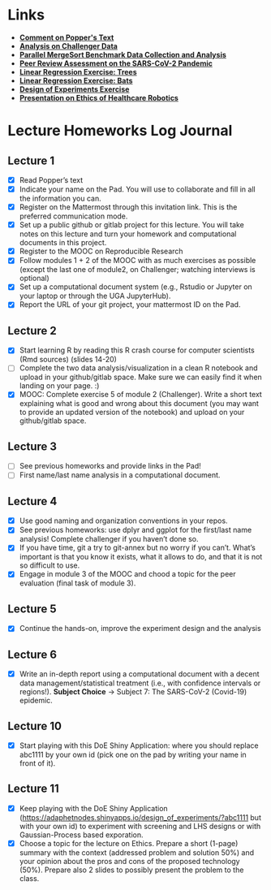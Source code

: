 # Links
- [**Comment on Popper's Text**](https://github.com/guikk/ScientificMethodology/blob/main/Homeworks/CommentPopper.md)
- [**Analysis on Challenger Data**](https://github.com/guikk/ScientificMethodology/blob/main/MOOC/Module2/Exercise2-5/ChallengerAnalysis.ipynb) 
- [**Parallel MergeSort Benchmark Data Collection and Analysis**](https://github.com/guikk/M2R-ParallelQuicksort)
- [**Peer Review Assessment on the SARS-CoV-2 Pandemic**](https://github.com/guikk/ScientificMethodology/blob/main/MOOC/Module3/PeerAssessment/SARS-CoV-2PandemicAnalysis.ipynb)
- [**Linear Regression Exercise: Trees**](https://github.com/guikk/ScientificMethodology/blob/main/Homeworks/LinearRegressionTrees.ipynb)
- [**Linear Regression Exercise: Bats**](https://github.com/guikk/ScientificMethodology/blob/main/Homeworks/LinearRegressionBatman.ipynb)
- [**Design of Experiments Exercise**](https://github.com/guikk/ScientificMethodology/blob/main/Homeworks/DesignOfExperiments.ipynb)
- [**Presentation on Ethics of Healthcare Robotics**](https://github.com/guikk/ScientificMethodology/blob/main/Homeworks/EthicsHealthcareRobotics.pdf)

# Lecture Homeworks Log Journal
##  Lecture 1
- [X] Read Popper’s text
- [X] Indicate your name on the Pad. You will use to collaborate and fill in all the information you can.
- [X] Register on the Mattermost through this invitation link. This is the preferred communication mode.
- [X] Set up a public github or gitlab project for this lecture. You will take notes on this lecture and turn your homework and computational documents in this project.
- [X] Register to the MOOC on Reproducible Research
- [X] Follow modules 1 + 2 of the MOOC with as much exercises as possible (except the last one of module2, on Challenger; watching interviews is optional)
- [X] Set up a computational document system (e.g., Rstudio or Jupyter on your laptop or through the UGA JupyterHub).
- [X] Report the URL of your git project, your mattermost ID on the Pad.

## Lecture 2
- [X] Start learning R by reading this R crash course for computer scientists (Rmd sources) (slides 14-20)
- [ ] Complete the two data analysis/visualization in a clean R notebook and upload in your github/gitlab space. Make sure we can easily find it when landing on your page. :)
- [X] MOOC: Complete exercise 5 of module 2 (Challenger). Write a short text explaining what is good and wrong about this document (you may want to provide an updated version of the notebook) and upload on your github/gitlab space.

## Lecture 3
- [ ] See previous homeworks and provide links in the Pad!
- [ ] First name/last name analysis in a computational document.

## Lecture 4
- [X] Use good naming and organization conventions in your repos.
- [X] See previous homeworks: use dplyr and ggplot for the first/last name analysis! Complete challenger if you haven’t done so.
- [X] If you have time, git a try to git-annex but no worry if you can’t. What’s important is that you know it exists, what it allows to do, and that it is not so difficult to use.
- [X] Engage in module 3 of the MOOC and chood a topic for the peer evaluation (final task of module 3).

## Lecture 5
- [X] Continue the hands-on, improve the experiment design and the analysis

## Lecture 6
- [X] Write an in-depth report using a computational document with a decent data management/statistical treatment (i.e., with confidence intervals or regions!).
**Subject Choice** -> Subject 7: The SARS-CoV-2 (Covid-19) epidemic.

## Lecture 10
- [X] Start playing with this DoE Shiny Application: [](https://adaphetnodes.shinyapps.io/design_of_experiments/?abc1111) where you should replace abc1111 by your own id (pick one on the pad by writing your name in front of it).

## Lecture 11
- [X] Keep playing with the DoE Shiny Application (https://adaphetnodes.shinyapps.io/design_of_experiments/?abc1111 but with your own id) to experiment with screening and LHS designs or with Gaussian-Process based exporation.
- [X] Choose a topic for the lecture on Ethics. Prepare a short (1-page) summary with the context (addressed problem and solution 50%) and your opinion about the pros and cons of the proposed technology (50%). Prepare also 2 slides to possibly present the problem to the class.
